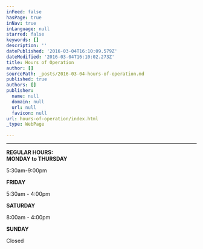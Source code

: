 ```yaml
---
inFeed: false
hasPage: true
inNav: true
inLanguage: null
starred: false
keywords: []
description: ''
datePublished: '2016-03-04T16:10:09.579Z'
dateModified: '2016-03-04T16:10:02.273Z'
title: Hours of Operation
author: []
sourcePath: _posts/2016-03-04-hours-of-operation.md
published: true
authors: []
publisher:
  name: null
  domain: null
  url: null
  favicon: null
url: hours-of-operation/index.html
_type: WebPage

---
```

********

****REGULAR HOURS:**  
MONDAY to THURSDAY**

5:30am-9:00pm

**FRIDAY**

5:30am - 4:00pm

**SATURDAY**

8:00am - 4:00pm

**SUNDAY**

Closed